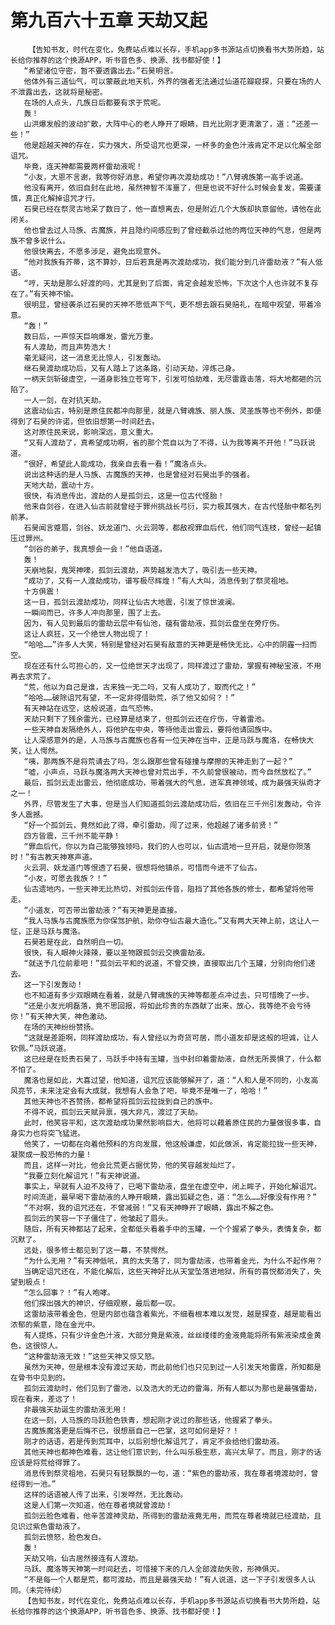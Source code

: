 # 第九百六十五章 天劫又起
        【告知书友，时代在变化，免费站点难以长存，手机app多书源站点切换看书大势所趋，站长给你推荐的这个换源APP，听书音色多、换源、找书都好使！】
       “希望诸位守密，暂不要透露出去。”石昊明言。
       他体外有三道仙气，可以蒙蔽此地天机，外界的强者无法通过仙道花瓣窥探，只要在场的人不泄露出去，这就将是秘密。
       在场的人点头，几族日后都要有求于荒呢。
       轰！
       山洪爆发般的波动扩散，大阵中心的老人睁开了眼睛，目光比刚才更清澈了，道：“还差一些！”
       他是超越天神的存在，实力强大，所受诅咒也更深，一杯多的金色汁液肯定不足以化解全部诅咒。
       毕竟，连天神都需要两杯雷劫液呢！
       “小友，大恩不言谢，我等你好消息，希望你再次渡劫成功！”八臂魂族第一高手说道。
       他没有离开，依旧自封在此地，虽然神智不浑噩了，但是也说不好什么时候会复发，需要谨慎，真正化解掉诅咒才行。
       石昊已经在祭灵古地呆了数日了，他一直想离去，但是附近几个大族却执意留他，请他在此闭关。
       他也曾去过人马族、古魔族，并且隐约间感应到了曾经截杀过他的两位天神的气息，但是两族不曾多说什么。
       他很快离去，不愿多涉足，避免出现意外。
       “他对我族有芥蒂，这不算妙，日后若真是再次渡劫成功，我们能分到几许雷劫液？”有人低语。
       “哼，天劫是那么好渡的吗，尤其是到了后面，肯定会越发恐怖，下次这个人也许就不复存在了。”有天神不愉。
       很明显，曾经袭杀过石昊的天神不愿低声下气，更不想去跟石昊赔礼，在暗中观望，带着冷意。
       “轰！”
       数日后，一声惊天巨响爆发，雷光万重。
       有人渡劫，而且声势浩大！
       毫无疑问，这一消息无比惊人，引发轰动。
       继石昊渡劫成功后，又有人踏上了这条路，引动天劫，淬炼己身。
       一柄天剑斩破虚空，一道身影独立苍穹下，引发可怕劫难，无尽雷霆击落，将大地都砸的沉陷了。
       一人一剑，在对抗天劫。
       这震动仙古，特别是原住民都冲向那里，就是八臂魂族、丽人族、灵圣族等也不例外，即便得到了石昊的许诺，但依旧想第一时间赶去。
       这对原住民来说，影响深远，意义重大。
       “又有人渡劫了，真希望成功啊，省的那个荒自以为了不得，认为我等离不开他！”马跃说道。
       “很好，希望此人能成功，我亲自去看一看！”魔洛点头。
       说出这种话的是人马族、古魔族的天神，也是曾经对石昊出手的强者。
       天地大劫，震动十方。
       很快，有消息传出，渡劫的人是孤剑云，这是一位古代怪胎！
       他来自剑谷，在进入仙古前就曾经于罪州挑战长弓衍，实力极其强大，在古代怪胎中都名列前茅。
       石昊闻言蹙眉，剑谷、妖龙道门、火云洞等，都敌视罪血后代，他们同气连枝，曾经一起镇压过罪州。
       “剑谷的弟子，我真想会一会！”他自语道。
       轰！
       天崩地裂，鬼哭神嚎，孤剑云渡劫，声势越发浩大了，吸引去一些天神。
       “成功了，又有一人渡劫成功，谱写极尽辉煌！”有人大叫，消息传到了祭灵祖地。
       十方俱震！
       这一日，孤剑云渡劫成功，同样让仙古大地震，引发了惊世波澜。
       一瞬间而已，许多人冲向那里，围了上去。
       因为，有人见到最后的雷劫云层中有仙池，蕴有雷劫液，孤剑云盘坐在旁疗伤。
       这让人疯狂，又一个绝世人物出现了！
       “哈哈……”许多人大笑，特别是曾经对石昊有敌意的天神更是畅快无比，心中的阴霾一扫而空。
       现在还有什么可担心的，又一位绝世天才出现了，同样渡过了雷劫，掌握有神秘宝液，不用再去求荒了。
       “荒，他以为自己是谁，古来独一无二吗，又有人成功了，取而代之！”
       “哈哈……破除诅咒有望，不一定非得借助荒，杀了他又如何？！”
       有天神站在远空，这般说道，血气恐怖。
       天劫只剩下了残余雷光，已经算是结束了，但孤剑云还在疗伤，守着雷池。
       一些天神自发隔绝外人，将他护在中央，等待他走出雷云，要将他请回族中。
       让人深感意外的是，人马族与古魔族也各有一位天神在当中，正是马跃与魔洛，在畅快大笑，让人愕然。
       “咦，那两族不是将荒请去了吗，怎么跟那些曾有碰撞与摩擦的天神走到了一起？”
       “嘘，小声点，马跃与魔洛两大天神也曾对荒出手，不久前曾很被动，而今自然放松了。”
       最后，孤剑云走出雷云，他彻底成功，带着强大的气息，进军真神领域，成为最强天纵奇才之一！
       外界，尽管发生了大事，但是当人们知道孤剑云渡劫成功后，依旧在三千州引发轰动，令许多人震撼。
       “好一个孤剑云，竟然如此了得，牵引雷劫，闯了过来，他超越了诸多前贤！”
       四方皆震，三千州不能平静！
       “罪血后代，你以为自己能够独领吗，我们的人也可以，仙古遗地一旦开启，就是你殒落时！”有古教天神寒声道。
       火云洞、妖龙道门等恨透了石昊，很想将他镇杀，可惜而今进不了仙古。
       “小友，可愿去我族？！”
       仙古遗地内，一些天神无比热切，对孤剑云传音，阻挡了其他各族的修士，都希望将他带走。
       “小道友，可否带出雷劫液？”有天神更是直接。
       “我人马族与古魔族愿为你保驾护航，助你夺仙古最大造化。”又有两大天神上前，这让人一怔，正是马跃与魔洛。
       石昊若是在此，自然明白一切。
       很快，有人眼神火辣辣，要以圣物跟孤剑云交换雷劫液。
       “就送予几位前辈吧！”孤剑云平和的说道，不曾交换，直接取出几个玉罐，分别向他们递去。
       这一下引发轰动！
       也不知道有多少双眼睛在看着，就是八臂魂族的天神等都差点冲过去，只可惜晚了一步。
       “还是小友光明磊落，竟不思回报，将如此珍贵的东西献了出来，放心，我等绝不会亏待你！”有天神大笑，神色激动。
       在场的天神纷纷赞扬。
       “这就是差距啊，同样渡劫成功，有人曾经以为奇货可居，而小道友却是这般的坦诚，让人钦佩。”马跃说道。
       这已经是在贬责石昊了，马跃手中持有玉罐，当中封印着雷劫液，自然无所畏惧了，什么都不怕了。
       魔洛也是如此，大喜过望，他知道，诅咒应该能够解开了，道：“人和人是不同的，小友高风亮节，未来注定会有大成就，我想有人会急了吧，毕竟不是唯一了，哈哈！”
       其他天神也不吝赞扬，都希望将孤剑云拉拢到自己的族中。
       不得不说，孤剑云天赋异禀，强大非凡，渡过了天劫。
       此时，他笑容平和，这次渡劫成功果然影响巨大，他将可以藉着原住民的力量做很多事，自身实力也将突飞猛进。
       他笑了，一切都在向着他预料的方向发展，他这般谦虚，如此做派，肯定能拉拢一些天神，凝聚成一股恐怖的力量！
       而且，这样一对比，他会比荒更占据优势，他的笑容越发灿烂了。
       “我要立刻化解诅咒！”有天神说道。
       事实上，早就有人迫不及待了，已喝下雷劫液，盘坐在虚空中，闭上眸子，开始化解诅咒。
       时间流逝，最早喝下雷劫液的人睁开眼睛，露出狐疑之色，道：“怎么……好像没有作用？”
       “不对啊，我的诅咒还在，不曾减弱！”又有天神睁开了眼睛，露出不解之色。
       孤剑云的笑容一下子僵住了，他皱起了眉头。
       随后，所有天神都站了起来，全都低头看着手中的玉罐，一个个握紧了拳头，表情复杂，都沉默了。
       远处，很多修士都见到了这一幕，不禁愕然。
       “为什么无用？”有天神低吼，真的太失落了，同为雷劫液，也带着金光，为什么不起作用？
       当确定诅咒还在，不能化解后，这些天神好比从天堂坠落进地狱，所有的喜悦都消失了，失望到极点！
       “怎么回事？！”有人咆哮。
       他们探出强大的神识，仔细观察，最后都一叹。
       这雷劫液带着金色，但是内部也蕴含着紫光，不细看根本难以发觉，越是探查，越是能看出浓郁的紫意，隐在金光中。
       有人提炼，只有少许金色汁液，大部分竟是紫液，丝丝缕缕的金液竟能将所有紫液染成金黄色，这很惊人。
       “这种雷劫液无效！”这些天神又惊又怒。
       虽然为天神，但是根本没有渡过天劫，而此前他们也只见到过一人引发天地雷霆，所知都是在骨书中见到的。
       孤剑云渡劫时，他们见到了雷池，以及浩大的无边的雷海，所有人都以为那也是最强雷劫，现在看来，差远了！
       非最强天劫诞生的雷劫液无用！
       在这一刻，人马族的马跃脸色铁青，想起刚才说过的那些话，他握紧了拳头。
       古魔族魔洛更是后悔不已，很想扇自己一巴掌，这可如何是好？！
       刚才的话语，若是传到荒耳中，以后别想化解诅咒了，肯定不会给他们雷劫液。
       其他天神也都神色难看，这让他们意识到，什么叫乐极生悲，高兴太早了。而且，刚才的话应该是将荒给得罪了。
       消息传到祭灵祖地，石昊只有轻飘飘的一句，道：“紫色的雷劫液，我在尊者境渡劫时，曾经得到一池。”
       这样的话语被人传了出来，引发哗然，无比轰动。
       这是人们第一次知道，他在尊者境就曾渡劫！
       孤剑云脸色难看，他辛苦渡神灵劫，所得到的雷劫液竟无用，而荒在尊者境就已经渡劫，且见识过紫色雷劫液了。
       孤剑云愤怒，脸色发白。
       轰！
       天劫又响，仙古居然接连有人渡劫。
       马跃、魔洛等天神第一时间赶去，可惜接下来的几人全部渡劫失败，形神俱灭。
       “不是每一个人都是荒，都可渡劫，而且是最强天劫！”有人说道，这一下子引发很多人认同。（未完待续）
       【告知书友，时代在变化，免费站点难以长存，手机app多书源站点切换看书大势所趋，站长给你推荐的这个换源APP，听书音色多、换源、找书都好使！】